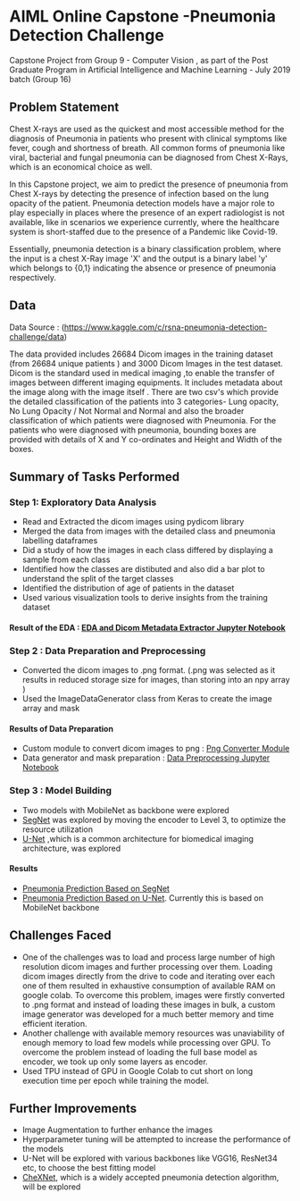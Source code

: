 # AIML Online Capstone -Pneumonia Detection Challenge
Capstone Project from Group 9 - Computer Vision  , as part of the Post Graduate Program in Artificial Intelligence and Machine Learning - July 2019 batch (Group 16)



## Problem Statement
Chest X-rays are used as the quickest and most accessible method for the diagnosis of Pneumonia in patients who present with clinical symptoms like fever, cough and shortness of breath. All common forms of pneumonia like viral, bacterial and fungal pneumonia can be diagnosed from Chest X-Rays, which is an economical choice as well. 

In this Capstone project, we aim to predict the presence of pneumonia from Chest X-rays by detecting the presence of infection based on the lung opacity of the patient. Pneumonia detection models have a major role to play especially in places where the presence of an expert radiologist is not available, like in scenarios we experience currently, where the healthcare system is short-staffed due to the presence of a Pandemic like Covid-19.

Essentially, pneumonia detection is a binary classification problem, where the input is a chest X-Ray image 'X' and the output is a binary label 'y' which belongs to {0,1} indicating the absence or presence of pneumonia respectively. 

## Data
Data Source : (https://www.kaggle.com/c/rsna-pneumonia-detection-challenge/data)

The data provided includes 26684 Dicom images in the training dataset (from 26684 unique patients ) and 3000 Dicom Images in the test dataset. 
Dicom is the standard used in medical imaging ,to enable the transfer of images between different imaging equipments. It includes metadata about the image along with the image itself . There are two csv's which provide the detailed classification of the patients into 3 categories- Lung opacity, No Lung Opacity / Not Normal and Normal and also the broader classification of which patients were diagnosed with Pneumonia. For the patients who were diagnosed with pneumonia, bounding boxes are provided with details of X and Y co-ordinates and Height and Width of the boxes.

## Summary of Tasks Performed
### Step 1: Exploratory Data Analysis 
* Read and Extracted the dicom images using pydicom library
* Merged the data from images with the detailed class and pneumonia labelling dataframes
* Did a study of how the images in each class differed by displaying a sample from each class 
* Identified how the classes are distibuted and also did a bar plot to understand the split of the target classes
* Identified the distribution of age of patients in the dataset 
* Used various visualization tools to derive insights from the training dataset

#### Result of the EDA : [EDA and Dicom Metadata Extractor Jupyter Notebook](https://github.com/meashu31/AIML-Capstone-CV9/blob/master/merged_EDA.ipynb)


### Step 2 : Data Preparation and Preprocessing
* Converted the dicom images to .png format. (.png was selected as it results in reduced storage size for images, than storing into an npy array )
* Used the ImageDataGenerator class from Keras to create the image array and mask

#### Results of Data Preparation
* Custom module to convert dicom images to png : [Png Converter Module](https://github.com/meashu31/AIML-Capstone-CV9/blob/master/generate_png_data.ipynb)
* Data generator and mask preparation : [ Data Preprocessing Jupyter Notebook](https://github.com/meashu31/AIML-Capstone-CV9/blob/master/generator_with_images_and_masks.ipynb)


### Step 3 : Model Building

* Two models with MobileNet as backbone were explored
* [SegNet](https://arxiv.org/pdf/1511.00561.pdf) was explored by moving the encoder to Level 3, to optimize the resource utilization
* [U-Net](https://arxiv.org/pdf/1505.04597.pdf) ,which is a common architecture for biomedical imaging architecture, was explored 

#### Results 
* [Pneumonia Prediction Based on SegNet](https://github.com/meashu31/AIML-Capstone-CV9/blob/master/Segnet_Model_Pneumonia.ipynb)
* [Pneumonia Prediction Based on U-Net](https://github.com/meashu31/AIML-Capstone-CV9/blob/master/Unet_Model_Pneumonia.ipynb). Currently this is based on MobileNet backbone


## Challenges Faced
* One of the challenges was to load and process large number of high resolution dicom images and further processing over them. Loading dicom images directly from the drive to code and iterating over each one of them resulted in exhaustive consumption of available RAM on google colab. To overcome this problem, images were firstly converted to .png format and instead of loading these images in bulk, a custom image generator was developed for a much better memory and time efficient iteration.
* Another challenge with available memory resources was unaviability of enough memory to load few models while processing over GPU. To overcome the problem instead of loading the full base model as encoder, we took up only some layers as encoder.
* Used TPU instead of GPU in Google Colab to cut short on long execution time per epoch while training the model.

## Further Improvements
* Image Augmentation to further enhance the images
* Hyperparameter tuning will be attempted to increase the performance of the models
* U-Net will be explored with various backbones like VGG16, ResNet34 etc, to choose the best fitting model
* [CheXNet](https://arxiv.org/pdf/1711.05225.pdf), which is a widely accepted pneumonia detection algorithm, will be explored



